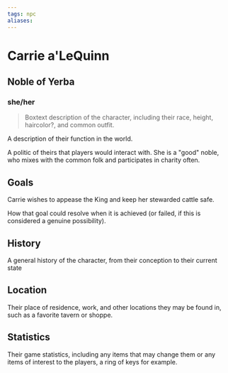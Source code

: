 ```yaml
---
tags: npc
aliases:
---
```

# Carrie a'LeQuinn
## Noble of Yerba
### she/her

> Boxtext description of the character, including their race, height, haircolor?, and common outfit.

A description of their function in the world.

A politic of theirs that players would interact with.
She is a "good" noble, who mixes with the common folk and participates in charity often.

## Goals
Carrie wishes to appease the King and keep her stewarded cattle safe.

How that goal could resolve when it is achieved (or failed, if this is considered a genuine possibility).

## History
A general history of the character, from their conception to their current state

## Location
Their place of residence, work, and other locations they may be found in, such as a favorite tavern or shoppe.

## Statistics
Their game statistics, including any items that may change them or any items of interest to the players, a ring of keys for example.